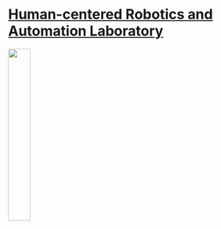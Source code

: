 # [Human-centered Robotics and Automation Laboratory](https://www.hralab.com/)

<img src = "https://github.com/HRALab/.github/assets/157379915/f6b78d70-a709-4767-89ac-03db686adf93" width="30%" height="30%">

<!--
![화면 캡처](https://github.com/HRALab/.github/assets/157379915/f6b78d70-a709-4767-89ac-03db686adf93)

## Human-centered Robotics and Automation Laboratory





**Here are some ideas to get you started:**

🙋‍♀️ A short introduction - what is your organization all about?
🌈 Contribution guidelines - how can the community get involved?
👩‍💻 Useful resources - where can the community find your docs? Is there anything else the community should know?
🍿 Fun facts - what does your team eat for breakfast?
🧙 Remember, you can do mighty things with the power of [Markdown](https://docs.github.com/github/writing-on-github/getting-started-with-writing-and-formatting-on-github/basic-writing-and-formatting-syntax)
-->
